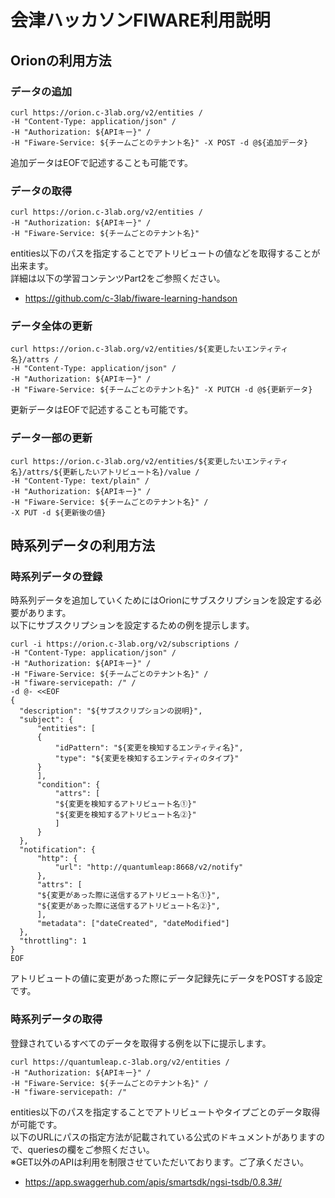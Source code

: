 # 会津ハッカソンFIWARE利用説明

## Orionの利用方法

### データの追加

```
curl https://orion.c-3lab.org/v2/entities /
-H "Content-Type: application/json" /
-H "Authorization: ${APIキー}" /
-H "Fiware-Service: ${チームごとのテナント名}" -X POST -d @${追加データ}
```

追加データはEOFで記述することも可能です。

### データの取得

```
curl https://orion.c-3lab.org/v2/entities /
-H "Authorization: ${APIキー}" /
-H "Fiware-Service: ${チームごとのテナント名}"
```

entities以下のパスを指定することでアトリビュートの値などを取得することが出来ます。  
詳細は以下の学習コンテンツPart2をご参照ください。
* https://github.com/c-3lab/fiware-learning-handson

### データ全体の更新

```
curl https://orion.c-3lab.org/v2/entities/${変更したいエンティティ名}/attrs /
-H "Content-Type: application/json" /
-H "Authorization: ${APIキー}" /
-H "Fiware-Service: ${チームごとのテナント名}" -X PUTCH -d @${更新データ}
```

更新データはEOFで記述することも可能です。

### データ一部の更新

```
curl https://orion.c-3lab.org/v2/entities/${変更したいエンティティ名}/attrs/${更新したいアトリビュート名}/value /
-H "Content-Type: text/plain" /
-H "Authorization: ${APIキー}" /
-H "Fiware-Service: ${チームごとのテナント名}" /
-X PUT -d ${更新後の値}
```

## 時系列データの利用方法

### 時系列データの登録

時系列データを追加していくためにはOrionにサブスクリプションを設定する必要があります。  
以下にサブスクリプションを設定するための例を提示します。

```
curl -i https://orion.c-3lab.org/v2/subscriptions /
-H "Content-Type: application/json" /
-H "Authorization: ${APIキー}" /
-H "Fiware-Service: ${チームごとのテナント名}" /
-H "fiware-servicepath: /" /
-d @- <<EOF
{
  "description": "${サブスクリプションの説明}",
  "subject": {
      "entities": [
      {
          "idPattern": "${変更を検知するエンティティ名}",
          "type": "${変更を検知するエンティティのタイプ}"
      }
      ],
      "condition": {
          "attrs": [
          "${変更を検知するアトリビュート名①}"
          "${変更を検知するアトリビュート名②}"
          ]
      }
  },
  "notification": {
      "http": {
          "url": "http://quantumleap:8668/v2/notify"
      },
      "attrs": [
      "${変更があった際に送信するアトリビュート名①}",
      "${変更があった際に送信するアトリビュート名②}",
      ],
      "metadata": ["dateCreated", "dateModified"]
  },
  "throttling": 1
}
EOF
```

アトリビュートの値に変更があった際にデータ記録先にデータをPOSTする設定です。

### 時系列データの取得

登録されているすべてのデータを取得する例を以下に提示します。

```
curl https://quantumleap.c-3lab.org/v2/entities /
-H "Authorization: ${APIキー}" /
-H "Fiware-Service: ${チームごとのテナント名}" /
-H "fiware-servicepath: /"
```

entities以下のパスを指定することでアトリビュートやタイプごとのデータ取得が可能です。  
以下のURLにパスの指定方法が記載されている公式のドキュメントがありますので、queriesの欄をご参照ください。  
	※GET以外のAPIは利用を制限させていただいております。ご了承ください。  
* https://app.swaggerhub.com/apis/smartsdk/ngsi-tsdb/0.8.3#/